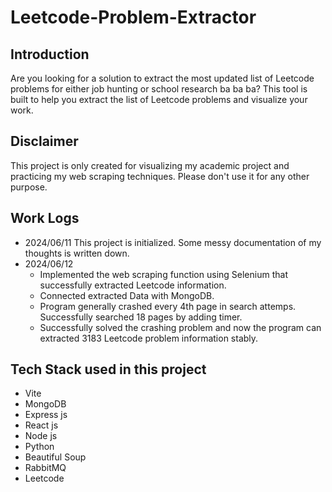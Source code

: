# Leetcode-Problem-Extractor

## Introduction

Are you looking for a solution to extract the most updated list of Leetcode problems for either job hunting or school research ba ba ba?
This tool is built to help you extract the list of Leetcode problems and visualize your work.

## Disclaimer

This project is only created for visualizing my academic project and practicing my web scraping techniques.
Please don't use it for any other purpose.

## Work Logs

- 2024/06/11 This project is initialized. Some messy documentation of my thoughts is written down.
- 2024/06/12 
    - Implemented the web scraping function using Selenium that successfully extracted Leetcode information.
    - Connected extracted Data with MongoDB.
    - Program generally crashed every 4th page in search attemps. Successfully searched 18 pages by adding timer.
    - Successfully solved the crashing problem and now the program can extracted 3183 Leetcode problem information stably.

## Tech Stack used in this project

- Vite
- MongoDB
- Express js
- React js
- Node js
- Python
- Beautiful Soup
- RabbitMQ
- Leetcode
